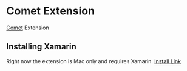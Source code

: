 # Comet Extension

[Comet](https://github.com/Clancey/Comet) Extension  

## Installing Xamarin

Right now the extension is Mac only and requires Xamarin. [Install Link](https://visualstudio.microsoft.com/xamarin/)
